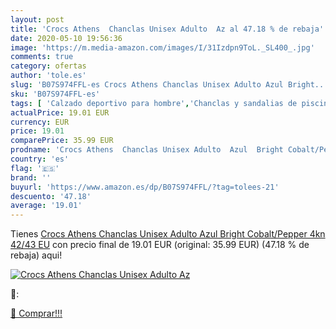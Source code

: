 ```yaml
---
layout: post
title: 'Crocs Athens  Chanclas Unisex Adulto  Az al 47.18 % de rebaja'
date: 2020-05-10 19:56:36
image: 'https://m.media-amazon.com/images/I/31Izdpn9ToL._SL400_.jpg'
comments: true
category: ofertas
author: 'tole.es'
slug: 'B07S974FFL-es Crocs Athens Chanclas Unisex Adulto Azul Bright...'
sku: 'B07S974FFL-es'
tags: [ 'Calzado deportivo para hombre','Chanclas y sandalias de piscina para hombre','Sandalias de vestir para hombre','Zapatillas y calzado deportivo para hombre','Zapatos','Zapatos para hombre','Zapatos y complementos','chanclas', ]
actualPrice: 19.01 EUR
currency: EUR
price: 19.01
comparePrice: 35.99 EUR
prodname: 'Crocs Athens  Chanclas Unisex Adulto  Azul  Bright Cobalt/Pepper 4kn   42/43 EU'
country: 'es'
flag: '🇪🇸'
brand: ''
buyurl: 'https://www.amazon.es/dp/B07S974FFL/?tag=tolees-21'
descuento: '47.18'
average: '19.01'
---
```


Tienes [Crocs Athens  Chanclas Unisex Adulto  Azul  Bright Cobalt/Pepper 4kn   42/43 EU](https://www.amazon.es/dp/B07S974FFL/?tag=tolees-21) con precio final de  19.01 EUR (original: 35.99 EUR) (47.18 %  de rebaja) aqui!

[![Crocs Athens  Chanclas Unisex Adulto  Az](https://m.media-amazon.com/images/I/31Izdpn9ToL._SL400_.jpg)](https://www.amazon.es/dp/B07S974FFL/?tag=tolees-21)

🔎:


[🛒 Comprar!!!](https://www.amazon.es/dp/B07S974FFL/?tag=tolees-21)
